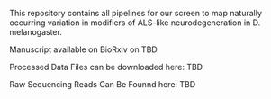 This repository contains all pipelines for our screen to map naturally occurring variation in modifiers of ALS-like neurodegeneration in D. melanogaster. 

Manuscript available on BioRxiv on TBD

Processed Data Files can be downloaded here:
TBD

Raw Sequencing Reads Can Be Founnd here:
TBD



